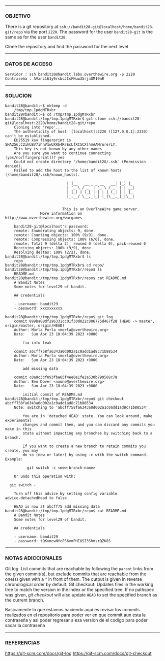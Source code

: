----
### OBJETIVO 
There is a git repository at `ssh://bandit28-git@localhost/home/bandit28-git/repo` via the port `2220`. The password for the user `bandit28-git` is the same as for the user `bandit28`.

Clone the repository and find the password for the next level

---
### DATOS DE ACCESO
	Servidor : ssh bandit28@bandit.labs.overthewire.org -p 2220
	Contraseña : AVanL161y9rsbcJIsFHuw35rjaOM19nR

---
### SOLUCION
	bandit28@bandit:~$ mktemp -d
		/tmp/tmp.1pdgMTRxbr
	bandit28@bandit:~$ cd /tmp/tmp.1pdgMTRxbr
	bandit28@bandit:/tmp/tmp.1pdgMTRxbr$ git clone ssh://bandit28-git@localhost:2220/home/bandit28-git/repo
		Cloning into 'repo'...
		The authenticity of host '[localhost]:2220 ([127.0.0.1]:2220)' can't be established.
		ED25519 key fingerprint is SHA256:C2ihUBV7ihnV1wUXRb4RrEcLfXC5CXlhmAAM/urerLY.
		This key is not known by any other names
		Are you sure you want to continue connecting (yes/no/[fingerprint])? yes
		Could not create directory '/home/bandit28/.ssh' (Permission denied).
		Failed to add the host to the list of known hosts (/home/bandit28/.ssh/known_hosts).
		                         _                     _ _ _
		                        | |__   __ _ _ __   __| (_) |_
		                        | '_ \ / _` | '_ \ / _` | | __|
		                        | |_) | (_| | | | | (_| | | |_
		                        |_.__/ \__,_|_| |_|\__,_|_|\__|
		
		
		                      This is an OverTheWire game server.
		            More information on http://www.overthewire.org/wargames
		
		bandit28-git@localhost's password:
		remote: Enumerating objects: 9, done.
		remote: Counting objects: 100% (9/9), done.
		remote: Compressing objects: 100% (6/6), done.
		remote: Total 9 (delta 2), reused 0 (delta 0), pack-reused 0
		Receiving objects: 100% (9/9), done.
		Resolving deltas: 100% (2/2), done.
	bandit28@bandit:/tmp/tmp.1pdgMTRxbr$ ls
		repo
	bandit28@bandit:/tmp/tmp.1pdgMTRxbr$ cd repo/
	bandit28@bandit:/tmp/tmp.1pdgMTRxbr/repo$ ls
		README.md
	bandit28@bandit:/tmp/tmp.1pdgMTRxbr/repo$ cat README.md
		# Bandit Notes
		Some notes for level29 of bandit.
		
		## credentials
		
		- username: bandit29
		- password: xxxxxxxxxx
		
	bandit28@bandit:/tmp/tmp.1pdgMTRxbr/repo$ git log
		commit 899ba88df296331cc01f30d022c006775d467f28 (HEAD -> master, origin/master, origin/HEAD)
		Author: Morla Porla <morla@overthewire.org>
		Date:   Sun Apr 23 18:04:39 2023 +0000
		
		    fix info leak
		
		commit abcff758fa6343a0d002a1c0add1ad8c71b88534
		Author: Morla Porla <morla@overthewire.org>
		Date:   Sun Apr 23 18:04:39 2023 +0000
		
		    add missing data
		
		commit c0a8c3cf093fba65f4ee0e1fe2a530b799508c78
		Author: Ben Dover <noone@overthewire.org>
		Date:   Sun Apr 23 18:04:39 2023 +0000
		
		    initial commit of README.md
	bandit28@bandit:/tmp/tmp.1pdgMTRxbr/repo$ git checkout abcff758fa6343a0d002a1c0add1ad8c71b88534
		Note: switching to 'abcff758fa6343a0d002a1c0add1ad8c71b88534'.
		
			You are in 'detached HEAD' state. You can look around, make experimental
			changes and commit them, and you can discard any commits you make in this
			state without impacting any branches by switching back to a branch.
		
			If you want to create a new branch to retain commits you create, you may
			do so (now or later) by using -c with the switch command. Example:
		
			  git switch -c <new-branch-name>
		
		Or undo this operation with:
	
	  git switch -
	
		Turn off this advice by setting config variable advice.detachedHead to false
		
		HEAD is now at abcff75 add missing data
	bandit28@bandit:/tmp/tmp.1pdgMTRxbr/repo$ cat README.md
		# Bandit Notes
		Some notes for level29 of bandit.
		
		## credentials
	
		- username: bandit29
		- password: tQKvmcwNYcFS6vmPHIUSI3ShmsrQZK8S

---
### NOTAS ADICCIONALES
Git log:
	List commits that are reachable by following the `parent` links from the given commit(s), but exclude commits that are reachable from the one(s) given with a _^_ in front of them. The output is given in reverse chronological order by default.
Git checkout:
	Updates files in the working tree to match the version in the index or the specified tree. If no pathspec was given, _git checkout_ will also update `HEAD` to set the specified branch as the current branch.

Basicamente lo que estamos haciendo aqui es revisar los commits realizados en el repositorio para poder ver en que commit aun esta la contraseña y asi poder regresar a esa version de el codigo para poder sacar la contraseña

---
### REFERENCIAS
https://git-scm.com/docs/git-log
https://git-scm.com/docs/git-checkout